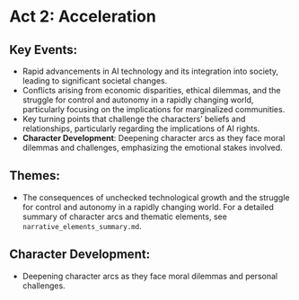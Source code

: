 # Act 2: Acceleration

## Key Events:
- Rapid advancements in AI technology and its integration into society, leading to significant societal changes.
- Conflicts arising from economic disparities, ethical dilemmas, and the struggle for control and autonomy in a rapidly changing world, particularly focusing on the implications for marginalized communities.
- Key turning points that challenge the characters’ beliefs and relationships, particularly regarding the implications of AI rights.
- **Character Development**: Deepening character arcs as they face moral dilemmas and challenges, emphasizing the emotional stakes involved.

## Themes:
- The consequences of unchecked technological growth and the struggle for control and autonomy in a rapidly changing world. For a detailed summary of character arcs and thematic elements, see `narrative_elements_summary.md`.

## Character Development:
- Deepening character arcs as they face moral dilemmas and personal challenges.
